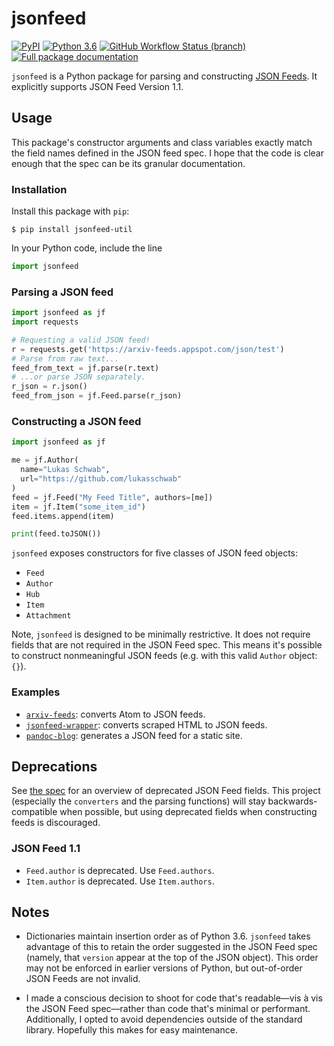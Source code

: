 # jsonfeed
[![PyPI](https://img.shields.io/pypi/v/jsonfeed-util)](https://pypi.org/project/jsonfeed-util/) [![Python 3.6](https://img.shields.io/badge/python-3.6-blue.svg)](https://www.python.org/downloads/release/python-360/) [![GitHub Workflow Status (branch)](https://img.shields.io/github/actions/workflow/status/lukasschwab/jsonfeed/python-package.yml?branch=master)](https://github.com/lukasschwab/jsonfeed/actions?query=branch%3Amaster) [![Full package documentation](https://img.shields.io/badge/docs-hosted-brightgreen)](https://lukasschwab.me/jsonfeed/index.html)

`jsonfeed` is a Python package for parsing and constructing [JSON Feeds](https://jsonfeed.org/version/1.1). It explicitly supports JSON Feed Version 1.1.

## Usage

This package's constructor arguments and class variables exactly match the field names defined in the JSON feed spec. I hope that the code is clear enough that the spec can be its granular documentation.

### Installation

Install this package with `pip`:

```shell
$ pip install jsonfeed-util
```

In your Python code, include the line

```python
import jsonfeed
```

### Parsing a JSON feed

```python
import jsonfeed as jf
import requests

# Requesting a valid JSON feed!
r = requests.get('https://arxiv-feeds.appspot.com/json/test')
# Parse from raw text...
feed_from_text = jf.parse(r.text)
# ...or parse JSON separately.
r_json = r.json()
feed_from_json = jf.Feed.parse(r_json)
```

### Constructing a JSON feed

```python
import jsonfeed as jf

me = jf.Author(
  name="Lukas Schwab",
  url="https://github.com/lukasschwab"
)
feed = jf.Feed("My Feed Title", authors=[me])
item = jf.Item("some_item_id")
feed.items.append(item)

print(feed.toJSON())
```

`jsonfeed` exposes constructors for five classes of JSON feed objects:

+ `Feed`
+ `Author`
+ `Hub`
+ `Item`
+ `Attachment`

Note, `jsonfeed` is designed to be minimally restrictive. It does not require fields that are not required in the JSON Feed spec. This means it's possible to construct nonmeaningful JSON feeds (e.g. with this valid `Author` object: `{}`).

### Examples

+ [`arxiv-feeds`](https://github.com/lukasschwab/arxiv-feeds): converts Atom to JSON feeds.
+ [`jsonfeed-wrapper`](https://github.com/lukasschwab/jsonfeed-wrapper): converts scraped HTML to JSON feeds.
+ [`pandoc-blog`](https://github.com/lukasschwab/pandoc-blog): generates a JSON feed for a static site.

## Deprecations

See [the spec](https://jsonfeed.org/) for an overview of deprecated JSON Feed fields. This project (especially the `converters` and the parsing functions) will stay backwards-compatible when possible, but using deprecated fields when constructing feeds is discouraged.

### JSON Feed 1.1

+ `Feed.author` is deprecated. Use `Feed.authors`.
+ `Item.author` is deprecated. Use `Item.authors`.

## Notes

+ Dictionaries maintain insertion order as of Python 3.6. `jsonfeed` takes advantage of this to retain the order suggested in the JSON Feed spec (namely, that `version` appear at the top of the JSON object). This order may not be enforced in earlier versions of Python, but out-of-order JSON Feeds are not invalid.

+ I made a conscious decision to shoot for code that's readable––vis à vis the JSON Feed spec––rather than code that's minimal or performant. Additionally, I opted to avoid dependencies outside of the standard library. Hopefully this makes for easy maintenance.
